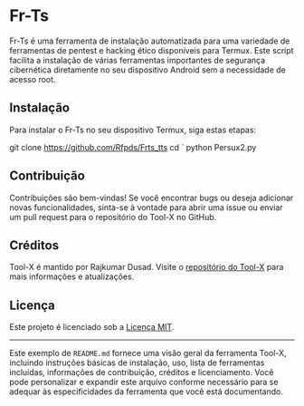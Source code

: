 # Fr-Ts

Fr-Ts é uma ferramenta de instalação automatizada para uma variedade de ferramentas de pentest e hacking ético disponíveis para Termux. Este script facilita a instalação de várias ferramentas importantes de segurança cibernética diretamente no seu dispositivo Android sem a necessidade de acesso root.

## Instalação

Para instalar o Fr-Ts no seu dispositivo Termux, siga estas etapas:

git clone https://github.com/Rfpds/Frts_tts
cd `
python Persux2.py

## Contribuição

Contribuições são bem-vindas! Se você encontrar bugs ou deseja adicionar novas funcionalidades, sinta-se à vontade para abrir uma issue ou enviar um pull request para o repositório do Tool-X no GitHub.

## Créditos

Tool-X é mantido por Rajkumar Dusad. Visite o [repositório do Tool-X](https://github.com/Rajkumrdusad/Tool-X) para mais informações e atualizações.

## Licença

Este projeto é licenciado sob a [Licença MIT](https://opensource.org/licenses/MIT).

---

Este exemplo de `README.md` fornece uma visão geral da ferramenta Tool-X, incluindo instruções básicas de instalação, uso, lista de ferramentas incluídas, informações de contribuição, créditos e licenciamento. Você pode personalizar e expandir este arquivo conforme necessário para se adequar às especificidades da ferramenta que você está documentando.
